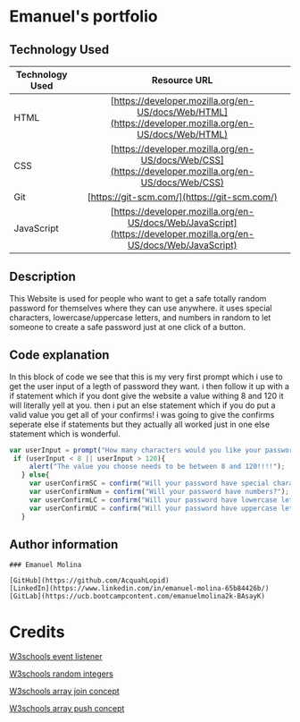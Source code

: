# Emanuel's portfolio

## Technology Used

| Technology Used         | Resource URL  |
| -------------           |:-------------:|
| HTML                    | [https://developer.mozilla.org/en-US/docs/Web/HTML](https://developer.mozilla.org/en-US/docs/Web/HTML) | 
| CSS                     | [https://developer.mozilla.org/en-US/docs/Web/CSS](https://developer.mozilla.org/en-US/docs/Web/CSS)      |
| Git                     | [https://git-scm.com/](https://git-scm.com/)     | 
| JavaScript              | [https://developer.mozilla.org/en-US/docs/Web/JavaScript](https://developer.mozilla.org/en-US/docs/Web/JavaScript) |
## Description

This Website is used for people who want to get a safe totally random password for themselves where they can use anywhere. it uses special characters, lowercase/uppercase letters, and numbers in random to let someone to create a safe password just at one click of a button. 

## Code explanation
 
In this block of code we see that this is my very first prompt which i use to get the user input of a legth of password they want. i then follow it up with a if statement which if you dont give the website a value withing 8 and 120 it will literally yell at you. then i put an else statement which if you do put a valid value you get all of your confirms! i was going to give the confirms seperate else if statements but they actually all worked just in one else statement which is wonderful.
 ```js
 var userInput = prompt("How many characters would you like your password to be? it has to be in between 8 and 120."); 
  if (userInput < 8 || userInput > 120){ 
      alert("The value you choose needs to be between 8 and 120!!!!");
    } else{    
      var userConfirmSC = confirm("Will your password have special characters?");
      var userConfirmNum = confirm("Will your password have numbers?");
      var userConfirmLC = confirm("Will your password have lowercase letters?");
      var userConfirmUC = confirm("Will your password have uppercase letters?");
    }
 ```
## Author information

```MD
### Emanuel Molina

[GitHub](https://github.com/AcquahLopid)
[LinkedIn](https://www.linkedin.com/in/emanuel-molina-65b84426b/)
[GitLab](https://ucb.bootcampcontent.com/emanuelmolina2k-BAsayK)

```
# Credits

[W3schools event listener](https://www.w3schools.com/js/tryit.asp?filename=tryjs_addeventlistener_add)

[W3schools random integers](https://www.w3schools.com/js/js_random.asp)

[W3schools array join concept](https://www.w3schools.com/jsref/jsref_join.asp)

[W3schools array push concept](https://www.w3schools.com/jsref/jsref_push.asp)
